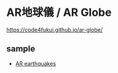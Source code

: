 # AR地球儀 / AR Globe
 
https://code4fukui.github.io/ar-globe/

## sample

- [AR earthquakes](https://github.com/code4fukui/ar-earthquakes)
